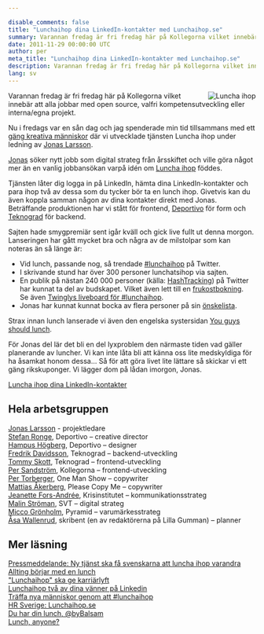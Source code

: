 ```yaml
---

disable_comments: false
title: "Lunchaihop dina LinkedIn-kontakter med Lunchaihop.se"
summary: Varannan fredag är fri fredag här på Kollegorna vilket innebär att alla jobbar med open source, valfri kompetensutveckling eller interna/egna projekt.
date: 2011-11-29 00:00:00 UTC
author: per
meta_title: "Lunchaihop dina LinkedIn-kontakter med Lunchaihop.se"
description: Varannan fredag är fri fredag här på Kollegorna vilket innebär att alla jobbar med open source, valfri kompetensutveckling eller interna/egna projekt.
lang: sv
---
```


<p><a href="http://www.lunchaihop.se"><img src="/images/posts/2011/lunchaihoplogo.png" class="right" alt="Luncha ihop" align="right"></a></p>
<p>Varannan fredag är fri fredag här på Kollegorna vilket innebär att alla jobbar med open source, valfri kompetensutveckling eller interna/egna projekt.</p>
<p>Nu i fredags var en sån dag och jag spenderade min tid tillsammans med ett <a href="#lunchaihop-arbetsgrupp">gäng kreativa människor</a> där vi utvecklade tjänsten Luncha ihop under ledning av <a href="http://www.youmewe.se">Jonas Larsson</a>. </p>
<p><a href="http://twitter.com/bybalsam">Jonas</a> söker nytt jobb som digital strateg från årsskiftet och ville göra något mer än en vanlig jobbansökan varpå idén om <a href="http://www.lunchaihop.se">Luncha ihop</a> föddes.</p>
<p>Tjänsten låter dig logga in på LinkedIn, hämta dina LinkedIn-kontakter och para ihop två av dessa som du tycker bör ta en lunch ihop. Givetvis kan du även koppla samman någon av dina kontakter direkt med Jonas. Beträffande produktionen har vi stått för frontend, <a href="http://www.deportivo.se">Deportivo</a> för form och <a href="http://www.teknograd.no">Teknograd</a> för backend.</p>
<p>Sajten hade smygpremiär sent igår kväll och gick live fullt ut denna morgon.<br>
Lanseringen har gått mycket bra och några av de milstolpar som kan noteras än så länge är:  </p>
<ul><li>Vid lunch, passande nog, så trendade <a href="https://twitter.com/#!/search/%23lunchaihop">#lunchaihop</a> på Twitter.</li>
<li>I skrivande stund har över 300 personer lunchatsihop via sajten.</li>
<li>En publik på nästan 240 000 personer (källa: <a href="http://www.hashtracking.com/">HashTracking</a>) på Twitter har kunnat ta del av budskapet. Vilket även lett till en <a href="https://twitter.com/#!/PrimePR/status/141513192873533440">frukostbokning</a>.<br>
Se även <a href="http://liveboard.twingly.com/lunchaihop">Twinglys liveboard för #lunchaihop</a>.</li>
<li>Jonas har kunnat kunnat bocka av flera personer på sin <a href="http://www.lunchaihop.se/#info">önskelista</a>.</li>
</ul><p>Strax innan lunch lanserade vi även den engelska systersidan <a href="http://www.youguysshouldlunch.com">You guys should lunch</a>. </p>
<p>För Jonas del lär det bli en del lyxproblem den närmaste tiden vad gäller planerande av luncher. Vi kan inte låta bli att känna oss lite medskyldiga för ha åsamkat honom dessa… Så för att göra livet lite lättare så skickar vi ett gäng rikskuponger. Vi lägger dom på lådan imorgon, Jonas.   </p>
<p><a href="http://www.lunchaihop.se">Luncha ihop dina LinkedIn-kontakter</a></p>
<h2 id="lunchaihop-arbetsgrupp">Hela arbetsgruppen</h2>
<p><a href="https://twitter.com/#!/byBalsam" target="_blank" rel="noopener">Jonas Larsson</a>&nbsp;- projektledare<br><a href="https://twitter.com/#!/stefanronge" target="_blank" rel="noopener"> Stefan Ronge</a>, Deportivo – creative director<br><a href="https://twitter.com/#!/hampushogberg" target="_blank" rel="noopener">Hampus Högberg</a>, Deportivo – designer<br><a href="https://twitter.com/fdqps" target="_blank" rel="noopener">Fredrik Davidsson</a>, Teknograd – backend-utveckling<br><a href="https://twitter.com/#!/tommyskott" target="_blank" rel="noopener">Tommy Skott</a>, Teknograd – frontend-utveckling<br><a href="https://twitter.com/#!/persand" target="_blank" rel="noopener">Per Sandström</a>, Kollegorna – frontend-utveckling<br><a href="https://twitter.com/pellet" target="_blank" rel="noopener">Per Torberger</a>, One Man Show – copywriter<br><a href="https://twitter.com/pleasecopyme" target="_blank" rel="noopener">Mattias Åkerberg</a>, Please Copy Me – copywriter<br><a href="https://twitter.com/jeanettefors" target="_blank" rel="noopener">Jeanette Fors-Andrée</a>, Krisinstitutet – kommunikationsstrateg<br><a href="https://twitter.com/malinstroman" target="_blank" rel="noopener">Malin Ströman</a>, SVT – digital strateg<br><a href="https://twitter.com/the_brand_man" target="_blank" rel="noopener">Micco Grönholm</a>, Pyramid – varumärkesstrateg<br><a href="https://twitter.com/asawallenrud" target="_blank" rel="noopener">Åsa Wallenrud</a>, skribent (en av redaktörerna på Lilla Gumman) – planner</p>
<h2>Mer läsning</h2>
<p><a href="http://www.mynewsdesk.com/se/pressroom/lunchaihop/pressrelease/view/ny-tjaenst-ska-faa-svenskarna-att-luncha-ihop-varandra-709651">Pressmeddelande: Ny tjänst ska få svenskarna att luncha ihop varandra</a><br><a href="http://youmewe.se/allting-borjar-med-en-lunch/">Allting börjar med en lunch</a><br><a href="http://www.resume.se/nyheter/media/2011/11/29/lunchaihop-ska-ge-karriarlyft/">"Lunchaihop" ska ge karriärlyft</a><br><a href="http://www.pleasecopyme.se/2011/11/lunchaihop-tva-av-dina-vanner-pa-linkedin/">Lunchaihop två av dina vänner på Linkedin</a><br><a href="http://www.mediesverige.se/2011/11/29/traffa-nya-manniskor-genom-att-lunchaihop/">Träffa nya människor genom att #lunchaihop</a><br><a href="http://blogg.hrsverige.nu/2011/11/29/lunchaihop-se/">HR Sverige: Lunchaihop.se</a><br><a href="http://jerrysilfwer.se/2011/11/29/du-har-din-lunch-bybalsam/">Du har din lunch, @byBalsam</a><br><a href="http://www.thekillerattitude.com/2011/11/lunch-anyone.html">Lunch, anyone?</a></p>
